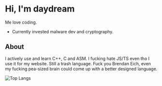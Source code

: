 <!--
**lqjx/lqjx** is a ✨ _special_ ✨ repository because its `README.md` (this file) appears on your GitHub profile.

Here are some ideas to get you started:

- 🔭 I’m currently working on ...
- 🌱 I’m currently learning ...
- 👯 I’m looking to collaborate on ...
- 🤔 I’m looking for help with ...
- 💬 Ask me about ...
- 📫 How to reach me: ...
- 😄 Pronouns: ...
- ⚡ Fun fact: ...
-->
# Hi, I'm daydream
Me love coding.
- Currently invested malware dev and cryptography.

## About
I actively use and learn C++, C and ASM. I fucking hate JS/TS even tho I use it for my website. Still a trash language. Fuck you Brendan Eich, even my fucking pea-sized brain could come up with a better designed language.


![Top Langs](https://github-readme-stats.vercel.app/api/top-langs/?username=lqjx&layout=compact)
